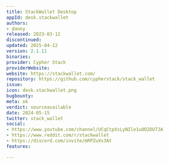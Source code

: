 ```yaml
---
title: StackWallet Desktop
appId: desk.stackwallet
authors:
- danny
released: 2023-03-12
discontinued: 
updated: 2025-04-12
version: 2.1.11
binaries: 
provider: Cypher Stack
providerWebsite: 
website: https://stackwallet.com/
repository: https://github.com/cypherstack/stack_wallet
issue: 
icon: desk.stackwallet.png
bugbounty: 
meta: ok
verdict: sourceavailable
date: 2024-05-15
twitter: stack_wallet
social:
- https://www.youtube.com/channel/UCqCtpXsLyNIle1uOO2DU7JA
- https://www.reddit.com/r/stackwallet
- https://discord.com/invite/mRPZuXx3At
features: 

---
```



